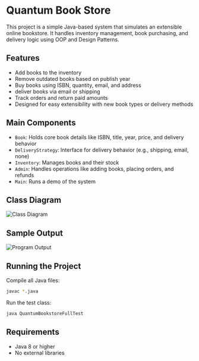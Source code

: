 # Quantum Book Store

This project is a simple Java-based system that simulates an extensible online bookstore. It handles inventory management, book purchasing, and delivery logic using OOP and Design Patterns.

## Features

- Add books to the inventory
- Remove outdated books based on publish year
- Buy books using ISBN, quantity, email, and address
- deliver books via email or shipping
- Track orders and return paid amounts
- Designed for easy extensibility with new book types or delivery methods

## Main Components

- `Book`: Holds core book details like ISBN, title, year, price, and delivery behavior
- `DeliveryStrategy`: Interface for delivery behavior (e.g., shipping, email, none)
- `Inventory`: Manages books and their stock
- `Admin`: Handles operations like adding books, placing orders, and refunds
- `Main`: Runs a demo of the system

## Class Diagram

![Class Diagram](./classDiagram.png)

## Sample Output

![Program Output](./screenOfRunning.png)

## Running the Project

Compile all Java files:

```bash
javac *.java
```

Run the test class:

```bash
java QuantumBookstoreFullTest
```

## Requirements

- Java 8 or higher
- No external libraries
